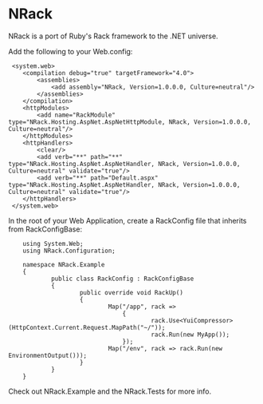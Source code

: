 NRack
=====
NRack is a port of Ruby's Rack framework to the .NET universe.

Add the following to your Web.config:


	 <system.web>
		<compilation debug="true" targetFramework="4.0">
			<assemblies>
				<add assembly="NRack, Version=1.0.0.0, Culture=neutral"/>
			</assemblies>
		</compilation>
		<httpModules>
			<add name="RackModule" type="NRack.Hosting.AspNet.AspNetHttpModule, NRack, Version=1.0.0.0, Culture=neutral"/>
		</httpModules>
		<httpHandlers>
			<clear/>
			<add verb="**" path="**" type="NRack.Hosting.AspNet.AspNetHandler, NRack, Version=1.0.0.0, Culture=neutral" validate="true"/>
			<add verb="**" path="Default.aspx" type="NRack.Hosting.AspNet.AspNetHandler, NRack, Version=1.0.0.0, Culture=neutral" validate="true"/>
		</httpHandlers>
	 </system.web>

In the root of your Web Application, create a RackConfig file that inherits from RackConfigBase:

		using System.Web;
		using NRack.Configuration;

		namespace NRack.Example
		{
				public class RackConfig : RackConfigBase
				{
						public override void RackUp()
						{
								Map("/app", rack =>
									{
											rack.Use<YuiCompressor>(HttpContext.Current.Request.MapPath("~/"));
											rack.Run(new MyApp());
									});
								Map("/env", rack => rack.Run(new EnvironmentOutput()));
						}
				}
		}

Check out NRack.Example and the NRack.Tests for more info.
